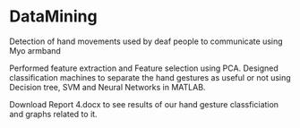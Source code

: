 # DataMining
Detection of hand movements used by deaf people to communicate using Myo armband 

Performed feature extraction and Feature selection using PCA. Designed classification machines to separate the hand gestures as useful or not using Decision tree, SVM and Neural Networks in MATLAB. 

Download Report 4.docx to see results of our hand gesture classficiation and graphs related to it.
